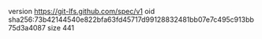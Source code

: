 version https://git-lfs.github.com/spec/v1
oid sha256:73b42144540e822bfa63fd45717d99128832481bb07e7c495c913bb75d3a4087
size 441
